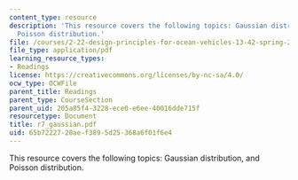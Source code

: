 ```yaml
---
content_type: resource
description: 'This resource covers the following topics: Gaussian distribution, and
  Poisson distribution.'
file: /courses/2-22-design-principles-for-ocean-vehicles-13-42-spring-2005/65b7222728aef3895d25368a6f01f6e4_r7_gaussian.pdf
file_type: application/pdf
learning_resource_types:
- Readings
license: https://creativecommons.org/licenses/by-nc-sa/4.0/
ocw_type: OCWFile
parent_title: Readings
parent_type: CourseSection
parent_uid: 205a85f4-3228-ece0-e6ee-40016dde715f
resourcetype: Document
title: r7_gaussian.pdf
uid: 65b72227-28ae-f389-5d25-368a6f01f6e4
---
```

This resource covers the following topics: Gaussian distribution, and Poisson distribution.